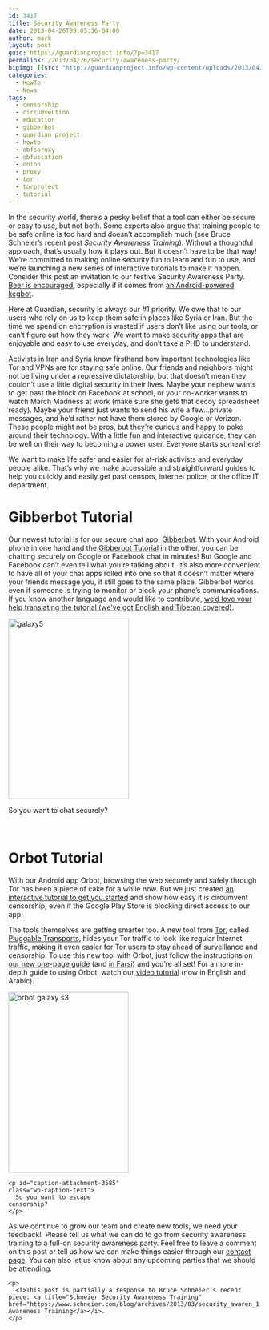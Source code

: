 ```yaml
---
id: 3417
title: Security Awareness Party
date: 2013-04-26T09:05:36-04:00
author: mark
layout: post
guid: https://guardianproject.info/?p=3417
permalink: /2013/04/26/security-awareness-party/
bigimg: [{src: "http://guardianproject.info/wp-content/uploads/2013/04/kegdroid.jpg",}]
categories:
  - HowTo
  - News
tags:
  - censorship
  - circumvention
  - education
  - gibberbot
  - guardian project
  - howto
  - obfsproxy
  - obfuscation
  - onion
  - proxy
  - tor
  - torproject
  - tutorial
---
```

In the security world, there’s a pesky belief that a tool can either be secure or easy to use, but not both. Some experts also argue that training people to be safe online is too hard and doesn’t accomplish much (see Bruce Schneier’s recent post <a href="http://www.schneier.com/blog/archives/2013/03/security_awaren_1.html" target="_blank"><em>Security Awareness Training</em></a>). Without a thoughtful approach, that’s usually how it plays out. But it doesn’t have to be that way! We’re committed to making online security fun to learn and fun to use, and we’re launching a new series of interactive tutorials to make it happen. Consider this post an invitation to our festive Security Awareness Party. <a href="https://guardianproject.info/home/how-you-can-work-with-us/" target="_blank">Beer is encouraged</a>, especially if it comes from <a title="Android-powered beer kegerator" href="https://kegbot.org/" target="_blank">an Android-powered kegbot</a>.

Here at Guardian, security is always our #1 priority. We owe that to our users who rely on us to keep them safe in places like Syria or Iran. But the time we spend on encryption is wasted if users don’t like using our tools, or can’t figure out how they work. We want to make security apps that are enjoyable and easy to use everyday, and don’t take a PHD to understand.

Activists in Iran and Syria know firsthand how important technologies like Tor and VPNs are for staying safe online. Our friends and neighbors might not be living under a repressive dictatorship, but that doesn’t mean they couldn’t use a little digital security in their lives. Maybe your nephew wants to get past the block on Facebook at school, or your co-worker wants to watch March Madness at work (make sure she gets that decoy spreadsheet ready). Maybe your friend just wants to send his wife a few…private messages, and he’d rather not have them stored by Google or Verizon. These people might not be pros, but they’re curious and happy to poke around their technology. With a little fun and interactive guidance, they can be well on their way to becoming a power user. Everyone starts somewhere!

We want to make life safer and easier for at-risk activists and everyday people alike. That’s why we make accessible and straightforward guides to help you quickly and easily get past censors, internet police, or the office IT department.

# **Gibberbot Tutorial**

Our newest tutorial is for our secure chat app, <a href="https://play.google.com/store/apps/details?id=info.guardianproject.otr.app.im&feature=search_result" target="_blank">Gibberbot</a>. With your Android phone in one hand and the <a href="https://guardianproject.info/howto/chatsecurely/" target="_blank">Gibberbot Tutorial</a> in the other, you can be chatting securely on Google or Facebook chat in minutes! But Google and Facebook can’t even tell what you’re talking about. It’s also more convenient to have all of your chat apps rolled into one so that it doesn’t matter where your friends message you, it still goes to the same place. Gibberbot works even if someone is trying to monitor or block your phone’s communications. If you know another language and would like to contribute, <a title="Gibberbot Tutorial Transifex Translations" href="https://www.transifex.com/projects/p/gibberbot-tutorial/" target="_blank">we’d love your help translating the tutorial (we’ve got English and Tibetan covered)</a>.

<div id="attachment_3291" style="width: 251px" class="wp-caption aligncenter">
  <a href="https://guardianproject.info/howto/chatsecurely/" target="_blank"><img aria-describedby="caption-attachment-3291" class=" wp-image-3291" alt="galaxy5" src="https://guardianproject.info/wp-content/uploads/2013/02/galaxy5.png" width="241" height="361" /></a>
  
  <p id="caption-attachment-3291" class="wp-caption-text">
    So you want to chat securely?
  </p>
</div>

<p style="text-align: center;">
  <p>
     
  </p>
  
  <h1>
    <strong>Orbot Tutorial</strong>
  </h1>
  
  <p>
    With our Android app Orbot, browsing the web securely and safely through Tor has been a piece of cake for a while now. But we just created <a title="How to Orbot Tutorial" href="https://guardianproject.info/howto/browsefreely" target="_blank">an interactive tutorial to get you started</a> and show how easy it is circumvent censorship, even if the Google Play Store is blocking direct access to our app.
  </p>
  
  <p>
    The tools themselves are getting smarter too. A new tool from <a title="Tor Project" href="https://www.torproject.org/" target="_blank">Tor</a>, called <a title="Tor Project Obfsproxy" href="http://www.torproject.org/projects/obfsproxy.html.en" target="_blank">Pluggable Transports</a>, hides your Tor traffic to look like regular Internet traffic, making it even easier for Tor users to stay ahead of surveillance and censorship. To use this new tool with Orbot, just follow the instructions on <a href="https://guardianproject.info/wp-content/uploads/2013/04/How-to-browse-freely-on-your-phone-if-your-internet-is-blocked.pdf" target="_blank">our new one-page guide</a> (and <a title="How to browse freely on your phone if your internet is blocked - Farsi" href="https://guardianproject.info/wp-content/uploads/2013/04/How-to-browse-freely-on-your-phone-if-your-internet-is-blocked-Farsi.pdf" target="_blank">in Farsi</a>) and you’re all set! For a more in-depth guide to using Orbot, watch our <a href="https://www.youtube.com/watch?v=Dcf5sh99ze0">video tutorial</a> (now in English and Arabic).
  </p>
  
  <div id="attachment_3585" style="width: 250px" class="wp-caption aligncenter">
    <a href="https://guardianproject.info/howto/browsefreely" target="_blank"><img aria-describedby="caption-attachment-3585" class=" wp-image-3585" alt="orbot galaxy s3" src="https://guardianproject.info/wp-content/uploads/2013/04/galaxy15.png" width="240" height="361" srcset="https://guardianproject.info/wp-content/uploads/2013/04/galaxy15.png 400w, https://guardianproject.info/wp-content/uploads/2013/04/galaxy15-199x300.png 199w" sizes="(max-width: 240px) 100vw, 240px" /></a>
    
    <p id="caption-attachment-3585" class="wp-caption-text">
      So you want to escape censorship?
    </p>
  </div>
  
  <p style="text-align: center;">
    <p>
      As we continue to grow our team and create new tools, we need your feedback!  Please tell us what we can do to go from security awareness training to a full-on security awareness party. Feel free to leave a comment on this post or tell us how we can make things easier through our <a href="https://guardianproject.info/contact/">contact page</a>. You can also let us know about any upcoming parties that we should be attending.
    </p>
    
    <p>
      <i>This post is partially a response to Bruce Schneier’s recent piece: <a title="Schneier Security Awareness Training" href="https://www.schneier.com/blog/archives/2013/03/security_awaren_1.html">Security Awareness Training</a></i>.
    </p>